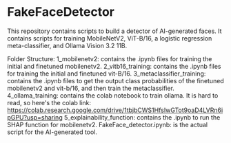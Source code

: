 # FakeFaceDetector
This repository contains scripts to build a detector of AI-generated faces. It contains scripts for training MobileNetV2, ViT-B/16, a logistic regression meta-classifier, and Ollama Vision 3.2 11B.

Folder Structure:
1_mobilenetv2: contains the .ipynb files for training the initial and finetuned mobilenetv2.
2_vitb16_training: contains the .ipynb files for training the initial and finetuned vit-B/16.
3_metaclassifier_training: contains the .ipynb files to get the output class probabilities of the finetuned mobilenetv2 and vit-b/16, and then train the metaclassifier. 
4_ollama_training: contains the colab notebook to train ollama. It is hard to read, so here's the colab link: https://colab.research.google.com/drive/1tbjbCWS1HfsIwGTot9oaD4LVRn6ipGPU?usp=sharing 
5_explainability_function: contains the .ipynb to run the SHAP function for mobilenetv2. 
FakeFace_detector.ipynb: is the actual script for the AI-generated tool. 
